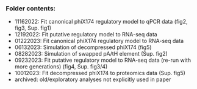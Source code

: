 ### Folder contents:

- 11162022: Fit canonical phiX174 regulatory model to qPCR data (fig2, fig3, Sup. fig1)
- 12192022: Fit putative regulatory model to RNA-seq data
- 01222023: Fit canonical phiX174 regulatory model to RNA-seq data
- 06132023: Simulation of decompressed phiX174 (fig5)
- 08282023: Simulation of swapped pA/tH element (Sup. fig2)
- 09232023: Fit putative regulatory model to RNA-seq data (re-run with more generations) (fig4, Sup. fig3/4)
- 10012023: Fit decompressed phiX174 to proteomics data (Sup. fig5)
- archived: old/exploratory analyses not explicitly used in paper